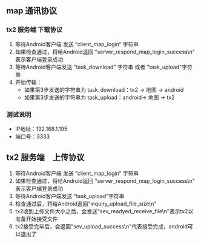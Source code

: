 ## map 通讯协议

### tx2 服务端 下载协议

1. 等待Android客户端 发送 “client_map_login“ 字符串
2. 如果检查通过，将给Android返回 "server_respond_map_login_success\n" 表示客户端登录成功
3. 等待Android客户端发送 "task_download" 字符串 或者  "task_upload"字符串
4. 开始传输：
   - 如果第3步发送的字符串为 task_download：tx2 -> 地图 -> android
   - 如果第3步发送的字符串为 task_upload：android-> 地图 -> tx2



### 测试说明

- IP地址：192.168.1.195 
- 端口号：3333

## tx2 服务端　上传协议

1. 等待Android客户端 发送 “client_map_login“ 字符串
2. 如果检查通过，将给Android返回 "server_respond_map_login_success\n" 表示客户端登录成功
3. 等待Android客户端发送 "task_upload"字符串
4. 检查通过后，将给Android返回"inquiry_upload_file_size\n"
5. tx2收到上传文件大小之后，会发送"sev_readyed_receive_file\n"表示tx2以准备开始接受文件
6. tx2接受完毕后，会返回"sev_upload_success\n"代表接受完成，android可以退出了

